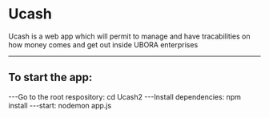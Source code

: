 # Ucash
Ucash is a web app which will permit to manage and have tracabilities on how money comes and get out inside UBORA  enterprises

---------------------------------------------
To start the app:
-------------------------------------------
---Go to the root respository: cd Ucash2
---Install dependencies: npm install
---start: nodemon app.js

